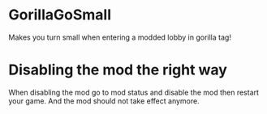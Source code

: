 # GorillaGoSmall
Makes you turn small when entering a modded lobby in gorilla tag!


# Disabling the mod the right way
When disabling the mod go to mod status and disable the mod then restart your game. And the mod should not take effect anymore.
